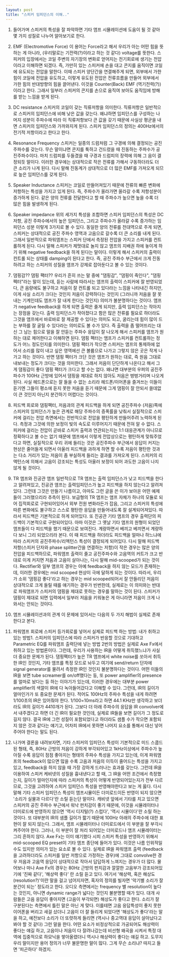 ```yaml
---
layout: post
title: "스피커 임피던스의 이해.."
---
```


1. 들어가며
스피커의 특성을 잘 파악하면 기타 앰프 시뮬레이션에 도움이 될 것 같아 몇 가지 성질로 나누어 알아보기로 한다.
2. EMF (Electromotive Force)
이 용어는 Force라고 해서 우리가 아는 어떤 힘을 뜻하는 게 아니라, (우리말로는 기전력(?)이라고 하는 것 같다) voltage를 뜻한다. 스피커의 입장에서는 코일 주변의 자기장의 변화로 얻어지는 전기회로에 생기는 전압이라고 이해하면 되겠다. 즉, 가만히 있는 스피커에 손을 대고 콘지를 움직이면 코일에 유도되는 전압을 말한다. 
이때 스피커 양단간을 연결해주게 되면, 외부에서 가한 힘이 코일에 전압을 유도하고, 이렇게 유도된 전압은 전류흐름을 만들어 외부에서 가한 힘의 반대방향의 힘을 끌어낸다. 이것을 Counter(Back) EMF (역기전력(?))이라고 한다. 그래서 일부러 스피커의 콘지를 손으로 움직여 보아도 움직임에 방해를 받는 느낌을 받게 된다.
3. DC resistance
스피커의 코일이 갖는 직류저항을 의미한다. 직류저항은 일반적으로 스피커의 임피던스에 비해 낮은 값을 갖는다. 왜냐하면 임피던스를 구성하는 나머지 성분이 주파수에 따라 이 직류저항보다 큰 값을 갖기 때문에 사실상 평균을 내면 스피커의 임피던스와 가까와지게 된다. 스피커 임피던스의 정의는 400Hz에서의 전기적 저항이라고 한다고 한다.
4. Resonance Frequency
스피커는 일종의 드럼처럼 그 구경에 의해 결정되는 공진 주파수를 갖는다. 무슨 말이냐면 콘지를 툭하고 건드렸을 때 진동하는 주파수가 공진주파수이다. 마치 드럼피를 두들겼을 때 구경과 드럼피의 장력에 의해 그 음이 결정되듯 말이다. 이러한 경우에는 상대적으로 작은 전류를 가해서 구동하더라도 더 큰 소리가 나게 된다. 다시 말해 진동계가 상대적으로 더 많은 EMF를 가져오게 되므로 높은 임피던스를 갖게 된다. 
5. Speaker Inductance
스피커는 코일로 만들어져있기 때문에 전류의 빠른 변화에 저항하는 특성을 가지고 있게 된다. 즉, 주파수가 올라가면 올라갈 수록 저항성분이 증가하게 된다. 같은 양의 전류를 전달한다고 할 때 주파수가 높으면 높을 수록 더 많은 힘을 발생하게 된다. 
6. Speaker impedance
위의 세가지 특성을 조합하면 스피커 임피던스의 특성은 DC 저항, 공진 주파수에서의 높은 임피던스, 그리고 주파수가 올라갈 수록 증가하는 임피던스 성분 이렇게 3가지로 볼 수 있다. 
동일한 양의 전류를 전대역으로 주게 되면, 스피커는 상대적으로 공진 주파수 영역과 고음으로 갈수록 더 큰 소리를 내게 된다. 그래서 일반적으로 파워앰프는 스피커 단에서 측정된 전압을 가지고 스피커를 컨트롤하게 된다. 다시 말해 스피커가 제멋대로 놀지 않고 앰프의 지배권 하에 놓이게 하기 위해 negative feedback을 하게 된다는 말이다. 이렇게 해서 스피커의 출력이 컨트롤 되는 상태를 damping이 된다고 한다. 즉, 공진 주파수 부근에서 크게 진동하려고 하는 스피커의 성질을 앰프가 강제로 잡아둔다고 볼 수 있는 것이다. 
7. 댐핑감?? 댐핑 팩터??
우리가 흔히 쓰는 말 중에 "댐핑감", "댐핑이 죽인다", "댐핑 펙터"라는 말이 있는데, 듣는 사람에 따라서는 앰프의 출력이 스피커에 잘 반영되었다, 큰 음량에도 불구하고 저음이 잘 컨트롤 되고 있다라는 느낌을 나타내긴 하지만, 이게 사실 소리가 크다는 것인지 저음이 강력하다는 것인지 (그러니까 저음을 잘 못내는 기계인데도 앰프가 잘 내게 한다는 것인지) 의미가 불분명하다는 것이다.
앰프가 negative feedback을 하게 되면 출력은 줄게 되지만, 출력 임피던스는 작아지는 장점을 갖는다. 출력 임피던스가 작아졌다고 함은 많은 전류를 필요로 하더라도 그것을 앰프에서 바로바로 잘 제공할 수 있다는 의미도 되고, 굴리는데 힘이 많이 드는 부하를 잘 굴릴 수 있다라는 의미로도 볼 수가 있다. 즉 출력을 좀 떨어뜨리는 대신 그 남는 힘으로 말을 잘 안듣는 주파수 응답이 잘 나오게 해서 스피커를 앰프가 원하는 대로 제어한다고 이해하면 된다. 댐핑 펙터는 앰프가 스피커를 컨트롤하는 정도가 어느 정도인지를 의미한다. 댐핑 팩터가 작으면 스피커는 앰프의 통제하에 없어서 소리를 많이 내고 싶은 영역에선 큰 볼륨으로 나가고 그렇지 않은 곳은 작게 나가고 하는 것이다. 반면 댐핑 팩터가 크단 것은 앰프가 원하는 대로, 즉 원음 그대로 내보내는 정도가 크다는 것을 의미한다.
그래서 저음이 단단하게 나온다고 해서 그게 댐핑감이 좋다 댐핑 팩터가 크다고 할 수는 없다. 왜냐면 대부분의 우퍼의 공진주파수가 100Hz 근방에 있어서 댐핑을 제대로 하지 않아도 저음은 벙벙거리며 나오게 된다. 사실 헤드폰으로는 잘 들을 수 없는 소리라 헤드폰/이어폰을 즐겨쓰는 이들이 듣기엔 그들이 평소에 듣지 못한 저음을 듣기 때문에 그게 댐핑이 잘 안되서 쓸데없이 큰 것인지 아닌지 분간하기 어렵다는 것이다.
8. 피드백 회로와 댐핑팩터, 저음과의 관계
피드백을 하게 되면 공진주파수 (저음)쪽에 스피커의 임피던스가 높은 관계로 해당 주파수의 증폭률을 낮춰서 실질적으로 스피커에 걸리는 전압 측면에서는 전반적으로 전압을 평탄하게 만들어주려 노력하게 된다. 측정과 그것에 의한 보정이 빛의 속도로 이루어지기 때문에 전혀 알 수 없다. 스피커에 걸리는 전압이 곧바로 스피커 출력과 연관되는지는 1:1 대응관계가 아니므로 정확하다고 볼 수는 없기 때문에 앰프에서 이렇게 전압상으로는 평탄하게 맞춰주었다고 하면, 실질적으로 우리 귀에 들리는 것은 공진주파수 부근에서 응답이 커지는 현상은 줄어들게 되면서 아울러 피드백을 과하게 하면 할 수록 저음이 평탄한 것과는 다소 거리가 있는 저음이 좀 부실하게 들리는 결과를 가져오게 된다. 스피커의 리액턴스에 의해서 고음이 강조되는 특성도 아울러 보정이 되어 과도한 고음이 나지 않게 될 것이다.

9. TR 앰프와 진공관 앰프
일반적으로 TR 앰프는 출력 임피던스가 낮고 피드백을 한다고 알려져있고, 진공관 앰프는 출력임피던스가 높고 피드백을 하지 않는다고 알려져있다. 그런데 그것은 만들기 나름이고, 아마도 그런 글을 쓴 이가 보아온 어떤 예제들이 그러했으리라 추측이 된다.
보급형의 TR 앰프는 앰프 자체가 하나의 모듈로 되어 집적회로로 구현되어있어서 외부 전원 변화라든가 잡음, 그리고 스피커의 특성에 따른 변화에도 불구하고 스스로 평탄한 응답을 만들어내도록 잘 설계되어져있다. 따라서 피드백은 기본적으로 하게 되어있다. 또 진공관 기타 앰프의 경우 출력단의 피드백이 기본적으로 구현되어있다. 아마 이것은 그 옛날 기타 앰프의 원형이 되었던 앰프들이 다 피드백을 했기 때문으로 보여진다. 계량하면서 베끼고 베끼면서 계량하다 보니 그리 되었으리라 본다. 이 때 피드백을 하더라도 피드백을 얼마나 하느냐에 따라 스피커의 공진주파수/리엑턴스 특성이 결정되게 되어있다. 다시 말해 피드백 저항(스피커 단자와 phase splitter간을 연결하는 저항)이 작은 경우는 많은 양의 전압을 피드백하므로, 파워앰프 출력이 줄고 공진주파수와 고음역의 커트가 크고 반대로 이게 커지면 저음과 고음이 살아나는, 다시 말해 mid-scooped가 되는 것이다. Rectifier와 일부 앰프의 경우는 아예 feedback을 하지 않는 모드가 존재하는데, 이러한 경우에는 mid scooped 현상이 극에 달하게 되는 것이다. 
따라서, 우리가 소위 '댐핑감 좋다'라고 하는 경우는 mid scooped되어서 잘 안들리던 저음이 상대적으로 크게 들릴 때를 얘기하는 경우가 빈번한데, 실제로는 이 의미와는 반대로 파워앰프가 스피커의 댐핑을 제대로 못하는 경우를 말하는 것이 된다. 스피커가 댐핑이 제대로 되면 입력에서 일부러 저음을 키워놓은 게 아니라면 저음이 크게 나와서는 안되는 것이다.
10. 앰프 시뮬레이션과의 관계
이 문제에 있어서는 다음의 두 가지 해법이 실제로 존재한다고 본다.
1. 파워앰프 회로에 스피커 등가회로를 넣어서 실제로 피드백 하는 방법: 내가 취하고 있는 방법1. 스피커의 임피던스에 따라 스피커가 반응할 것으로 기대하고 Parametric EQ를 파워앰프 출력단에 넣는 방법
2번의 방법은 실제로 Axe Fx에서 취하고 있는 방법론이다. 
그런데, 우리가 사용하는 IR을 어떻게 취득했느냐가 사실 더 중요한 문제가 된다. 댐핑팩터가 높은 TR 앰프에서 white noise를 쏘아서 취득한 IR인 것인지, 기타 앰프를 특정 모드로 놔두고 여기에 send/return 단자에 signal generator를 물려서 측정한 IR인 것인지 불분명하다는 것이다. 어떤 이들의 IR을 보면 tube screamer를 on/off했다는 둥, 또 power amplifier의 presence를 얼마로 놨다는 둥 하는 이야기가 있는데, 이러한 경우에는 대부분 power amplifier의 색깔이 IR에 다 녹아들어갔다고 이해할 수 있다.
그런데, IR의 길이가 얼마인가가 또 중요한 문제가 된다. 적어도 100Hz의 주파수 특성을 내게 하려면 1/100초의 IR은 있어줘야 한다. 1/100=10ms라고 하면 44.1 KHz만 생각하고 보더라도 IR의 길이가 4410개가 된다. 그보다 더 아래 주파수의 응답을 IR convolver에서 내주겠다고 하면 더 긴 IR이 필요한 것인데, 실제로 IR들을 보면 길이가 그 정도로 길지 않다. 결국 IR에 그런 성질이 포함되었다고 하더라도 샘플 수가 작으면 포함되지 않은 것과 같다는 얘기고, 어차피 IR에서 못하면 나머지 요소를 통해서 대신 넣어주어야 한다는 말도 된다.
11. 나가며
결론을 내려보자면, 기타 스피커의 임피던스 특성이 기본적으로 미드 스쿱드된 형태, 즉, 80Hz 근방의 저음이 강하게 부각되어있고 1kHz이상에서 주파수가 높아질 수록 응답이 점점 좋아지는 형태의 주파수 특성을 가지고 있는데, 이게 파워앰프의 feedback이 많으면 많을 수록 고음과 저음의 이득이 줄어드는 특성을 가지고 있고, feedback을 하지 않을 때 가장 강하게 드러나는 효과를 갖는다. 그런데 IR을 이용하여 스피커 케비넷의 성질을 흉내낸다고 할 때, 그 IR을 어떤 조건에서 측정했는지, 길이가 얼마인지에 따라 스피커의 특성이 어떻게 반영되어있는지가 전부 다르므로, 그것을 고려하여 스피커 임피던스 특성을 반영해야한다고 보는 게 옳다.
다시 말해 기타 스피커 임피던스 특성이 앰프시뮬이든 더미로드이든 반영이 되지 않으면 '소리가 실물과 다르다'란 소릴 듣는단 말이다. 캐비넷 앞에서 기타를 치고 있으면 스피커의 공진 주파수 부근에서 워낙 펀치감이 좋기 때문에, 이것을 시뮬레이터나 더미로드에 반영하지 않으면 '역시 디지털(?) 스럽다', '역시 시뮬이다'란 소릴 하는 것이다. 또 대부분의 IR의 샘플 길이가 짧기 때문에 100Hz 아래의 주파수에 대한 표현이 잘 되지 않는다. 그래서, 앰프 시뮬레이터나 더미로드에서 이 부분을 잘 부각시켜주어야 한다. 그러나, 이 부분이 잘 처리 되어있는 더미로드나 앰프 시뮬레이터는 그리 흔하지 않다.
Axe Fx는 이미 얘기했다 시피 스피커 특성을 반영하기 위해서 mid-scooped EQ preset이 기타 앰프 종단에 들어가 있다. 이것은 나름 인위적일 수도 있지만 의미가 있는 요소로 볼 수 있다. 실제로 IR을 파워앰프 출력 (feedback을 고려하더라도 스피커를 일반 저항으로 가정하는 경우)에 그대로 convolve한 경우 저음과 고음역 응답이 상대적으로 작아서 답답하게 느껴지는 경우가 더 많다. 물어보나 마나 Axe Fx의 경우는 80Hz 근방의 펀치감과 깔깔한 고음부가 강조되어있기에 '진짜 같다', '해상력 좋다' 란 소릴 듣고 있다.
여기서 '해상력, 혹은 해상도(resolution?)'이란 말을 걸고 넘어지자면, 혹자의 정의를 빌자면 '악기별 소리가 잘 분간이 되는' 정도라고 한다. 오디오 측면에서는 frequency 별 resolution이 높다는 것인지, 아니면 dynamic range가 넓다는 것인지 불분명할 때가 있다. 대개 사람들은 고음 응답이 좋아지면 (고음이 부각되면) 해상도가 좋다고 한다. 소리가 잘 구분된다는 측면에서 틀린 말은 아닌 게 맞다. 이를테면 고음 응답특성이 좋지 못한 이어폰을 버리고 새걸 샀더니 고음이 더 잘 들리게 되었다면 '해상도가 좋다'라는 말을 하고, 예전보다 소리가 더 또렷하게 들리면 (역시나 중고역대 응답이 살아났다고 봐야 할 것 같다) 그런 말을 한다. 
어떤 요소가 비정상적으로 가공되어도 해상력이 좋다는 얘길 하고, 고음이나 저음이 다 잘려나갔는데 비선형 왜곡을 시켜서 특정 대역에 집중적으로 하모닉을 쌓아올렸더니 역시나 해상력이 좋다는 얘길 하고. 도무지 우리 말이지만 용어 정의가 너무 불문명한 말이 많다. 그게 무슨 소리냐? 따지고 들면 '피곤하다' 하겠지. 





